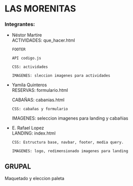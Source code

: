 <h1><b>LAS MORENITAS</b></h1>
<h3><b>Integrantes:</b></h3>
<ul>
  <li>Néstor Martire</li>
 	ACTIVIDADES: que_hacer.html
	
	FOOTER
	
	API codigo.js
	
	CSS: actividades
  
	IMAGENES: sleccion imagenes para actividades
    
  <li>Yamila Quinteros</li>
	RESERVAS: formulario.html 
	
CABAÑAS: cabanias.html
	
	CSS: cabañas y formulario
	
  IMAGENES: seleccion imagenes para landing y cabañias
	  
  <li>E. Rafael Lopez	</li>
	LANDING: index.html
	
  	CSS: Estructura base, navbar, footer, media query.
  	
	IMAGENES: logo, redimensionado imagenes para landing
</ul>
<h2>GRUPAL</h2>
Maquetado y eleccion paleta
